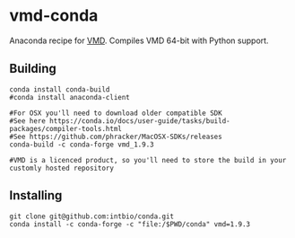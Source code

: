 # vmd-conda

Anaconda recipe for [VMD](http://www.ks.uiuc.edu/Research/vmd/).
Compiles VMD 64-bit with Python support.



## Building 


```
conda install conda-build
#conda install anaconda-client

#For OSX you'll need to download older compatible SDK
#See here https://conda.io/docs/user-guide/tasks/build-packages/compiler-tools.html
#See https://github.com/phracker/MacOSX-SDKs/releases
conda-build -c conda-forge vmd_1.9.3

#VMD is a licenced product, so you'll need to store the build in your customly hosted repository

```


## Installing 

```
git clone git@github.com:intbio/conda.git
conda install -c conda-forge -c "file:/$PWD/conda" vmd=1.9.3
```

